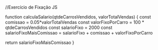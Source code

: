 //Exercício de Fixação JS

function calculaSalario(qtdeCarrosVendidos, valorTotalVendas) {
  const comissao = 0.05*valorTotalVendas
  const valorFixoPorCarro = 100 * qtdeCarrosVendidos
  const salarioFixo = 2000
  const salarioFixoMaisComissao = salarioFixo + comissao + valorFixoPorCarro
  
  return salarioFixoMaisComissao
}